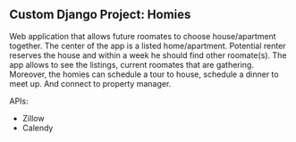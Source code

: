## Custom Django Project: Homies

Web application that allows future roomates to choose house/apartment together. The center of the app is a listed home/apartment. Potential renter reserves the house and within a week he should find other roomate(s). The app allows to see the listings, current roomates that are gathering. Moreover, the homies can schedule a tour to house, schedule a dinner to meet up. And connect to property manager.

APIs:
- Zillow
- Calendy